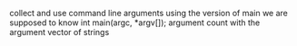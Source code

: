 collect and use command line arguments using the version of main we are supposed
to know
   int main(argc, *argv[]);
   argument count with the argument vector of strings
   